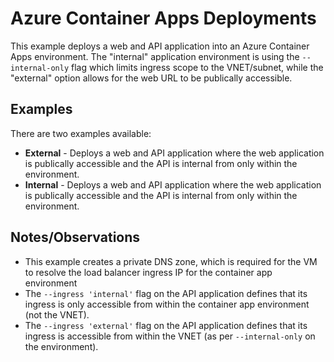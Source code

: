 # Azure Container Apps Deployments

This example deploys a web and API application into an Azure Container Apps environment. The "internal" application environment is using the `--internal-only` flag which limits ingress scope to the VNET/subnet, while the "external" option allows for the web URL to be publically accessible. 

## Examples

There are two examples available:

- **External** - Deploys a web and API application where the web application is publically accessible and the API is internal from only within the environment.
- **Internal** - Deploys a web and API application where the web application is publically accessible and the API is internal from only within the environment.

## Notes/Observations
- This example creates a private DNS zone, which is required for the VM to resolve the load balancer ingress IP for the container app environment
- The `--ingress 'internal'` flag on the API application defines that its ingress is only accessible from within the container app environment (not the VNET).
- The `--ingress 'external'` flag on the API application defines that its ingress is accessible from within the VNET (as per `--internal-only` on the environment).